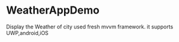 # WeatherAppDemo
Display the Weather of city
used fresh mvvm framework.
it supports UWP,android,iOS
